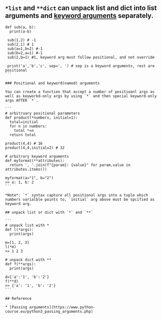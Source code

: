 ## `*list` and `**dict` can unpack list and dict into list arguments and [keyword arguments](https://treyhunner.com/2018/04/keyword-arguments-in-python/) separately.

````
def sub(a, b):
  print(a-b)
  
 sub(1,2) # -1
 sub(2,1) # 1
 sub(a=1,b=2) #-1
 sub(b=2,a=1) #-1
 sub(2,b=1) #1, keyword arg must follow positional, and not override
 
 print('a','b','c', sep=', ') # sep is a keyword arguments, rest are positional
```

### Positional and keyword(named) arguments

You can create a function that accept a number of positioanl args as well as keyworkd-only args by using `*` and then special keyword-only args AFTER `*`.

```
# arbitruary positional parameters
def product(*numbers, initial=1):
  total=initial
  for n in numbers:
    total *=n
  return total

product(4,4) # 16
product(4,4,initial=2) # 32

# arbitrary keyword arguments
def myformat(**attributes):
  return ', '.join(f"{param}: {value}" for param,value in attributes.items())

myformat(a="1", b="2")
>> a: 1, b: 2
```

*Note*: `*` syntax capture all positional args into a tuple which numbers varialble points to, `initial` arg above must be spcified as keyword arg.

## unpack list or dict with `*` and `**`

```
# unpack list with *
def l(*args):
  print(args)

m=[1, 2, 3]
l(*m)
>> 1 2 3

# unpack dict with **
def f(**args):
  print(args)

d={'a':'1', 'b':'2'}
f(**d)
>> {'a': '1', 'b': '2'}
```

## Reference

* [Passing arguments](https://www.python-course.eu/python3_passing_arguments.php)
